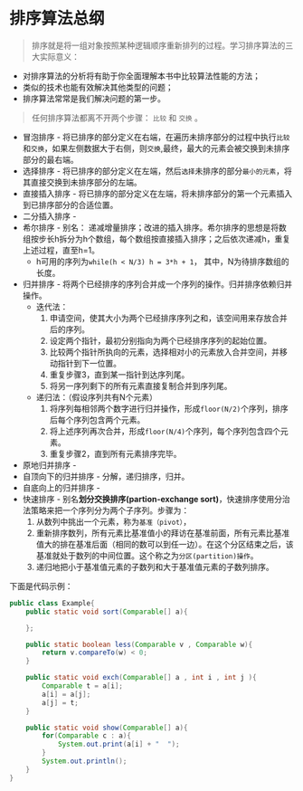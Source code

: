 
# 排序算法总纲



> 排序就是将一组对象按照某种逻辑顺序重新排列的过程。学习排序算法的三大实际意义：

* 对排序算法的分析将有助于你全面理解本书中比较算法性能的方法；
* 类似的技术也能有效解决其他类型的问题；
* 排序算法常常是我们解决问题的第一步。

> 任何排序算法都离不开两个步骤： `比较` 和 `交换` 。

* 冒泡排序 - 将已排序的部分定义在右端，在遍历未排序部分的过程中执行`比较`和`交换`，如果左侧数据大于右侧，则`交换`,最终，最大的元素会被交换到未排序部分的最右端。
* 选择排序 - 将已排序的部分定义在左端，然后`选择`未排序的部分`最小的元素`，将其直接交换到未排序部分的左端。
* 直接插入排序 - 将已排序的部分定义在左端，将未排序部分的第一个元素插入到已排序部分的合适位置。
* 二分插入排序 - 
* 希尔排序 - 别名： 递减增量排序；改进的插入排序。希尔排序的思想是将数组按步长h拆分为h个数组，每个数组按直接插入排序；之后依次递减h，重复上述过程，直至h=1。
    *  h可用的序列为`while(h < N/3) h = 3*h + 1`， 其中，N为待排序数组的长度。
* 归并排序 - 将两个已经排序的序列合并成一个序列的操作。归并排序依赖归并操作。
    * 迭代法：
        1. 申请空间，使其大小为两个已经排序序列之和，该空间用来存放合并后的序列。
        2. 设定两个指针，最初分别指向为两个已经排序序列的起始位置。
        3. 比较两个指针所执向的元素，选择相对小的元素放入合并空间，并移动指针到下一位置。
        4. 重复步骤3，直到某一指针到达序列尾。
        5. 将另一序列剩下的所有元素直接复制合并到序列尾。
    * 递归法：（假设序列共有N个元素）
        1. 将序列每相邻两个数字进行归并操作，形成`floor(N/2)`个序列，排序后每个序列包含两个元素。
        2. 将上述序列再次合并，形成`floor(N/4)`个序列，每个序列包含四个元素。
        3. 重复步骤2，直到所有元素排序完毕。
* 原地归并排序 - 
* 自顶向下的归并排序 - 分解，递归排序，归并。
* 自底向上的归并排序 - 
* 快速排序 - 别名**划分交换排序(partion-exchange sort)**，快速排序使用分治法策略来把一个序列分为两个子序列。步骤为：
    1. 从数列中挑出一个元素，称为`基准（pivot）`，
    2. 重新排序数列，所有元素比基准值小的拜访在基准前面，所有元素比基准值大的排在基准后面（相同的数可以到任一边）。在这个分区结束之后，该基准就处于数列的中间位置。这个称之为`分区(partition)操作`。
    3. 递归地把小于基准值元素的子数列和大于基准值元素的子数列排序。


下面是代码示例：

```Java
public class Example{
    public static void sort(Comparable[] a){

    };

    public static boolean less(Comparable v , Comparable w){
        return v.compareTo(w) < 0;
    }

    public static void exch(Comparable[] a , int i , int j ){
        Comparable t = a[i];
        a[i] = a[j];
        a[j] = t;
    }

    public static void show(Comparable[] a){
        for(Comparable c : a){
            System.out.print(a[i] + "  ");
        }
        System.out.println();
    }
}
```

